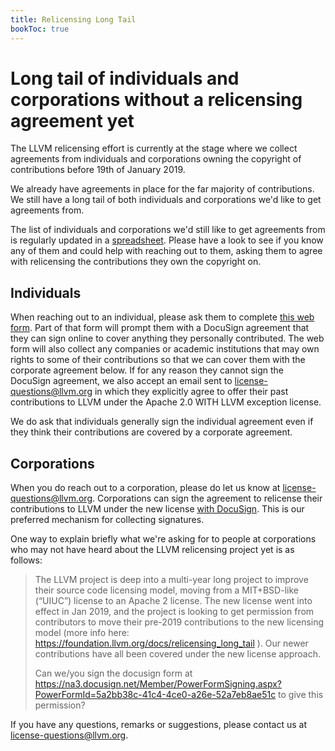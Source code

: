 ```yaml
---
title: Relicensing Long Tail
bookToc: true
---
```


# Long tail of individuals and corporations without a relicensing agreement yet

The LLVM relicensing effort is currently at the stage where we collect
agreements from individuals and corporations owning the copyright of
contributions before 19th of January 2019.

We already have agreements in place for the far majority of contributions.  We
still have a long tail of both individuals and corporations we'd like to get
agreements from.

The list of individuals and corporations we'd still like to get agreements from
is regularly updated in a
[spreadsheet](https://docs.google.com/spreadsheets/d/18_0Hog_eSwES8lKwf7WJal3yBwwcYfvPu1yCfZnTcek/edit?usp=sharing).
Please have a look to see if you know any of them and could help with reaching
out to them, asking them to agree with relicensing the contributions they own
the copyright on.

## Individuals

When reaching out to an individual, please ask them to complete [this web
form](https://goo.gl/forms/X4HiyYRcRHOnTSvC3). Part of that form will prompt
them with a DocuSign agreement that they can sign online to cover anything they
personally contributed. The web form will also collect any companies or academic
institutions that may own rights to some of their contributions so that we can
cover them with the corporate agreement below.
If for any reason they cannot sign the DocuSign agreement, we also accept an
email sent to <license-questions@llvm.org> in which they explicitly agree to offer
their past contributions to LLVM under the Apache 2.0 WITH LLVM exception
license.

We do ask that individuals generally sign the individual agreement even if they
think their contributions are covered by a corporate agreement.

## Corporations

When you do reach out to a corporation, please do let us know at
<license-questions@llvm.org>. Corporations can sign the agreement to relicense
their contributions to LLVM under the new license
[with DocuSign](https://na3.docusign.net/Member/PowerFormSigning.aspx?PowerFormId=5a2bb38c-41c4-4ce0-a26e-52a7eb8ae51c).
This is our preferred mechanism for collecting signatures.

One way to explain briefly what we're asking for to people at corporations who
may not have heard about the LLVM relicensing project yet is as follows:

> The LLVM project is deep into a multi-year long project to improve their
> source code licensing model, moving from a MIT+BSD-like (“UIUC”) license to
> an Apache 2 license.  The new license went into effect in Jan 2019, and the
> project is looking to get permission from contributors to move their pre-2019
> contributions to the new licensing model (more info here:
> <https://foundation.llvm.org/docs/relicensing_long_tail> ).  Our newer
> contributions have all been covered under the new license approach.
>
> Can we/you sign the docusign form at
> <https://na3.docusign.net/Member/PowerFormSigning.aspx?PowerFormId=5a2bb38c-41c4-4ce0-a26e-52a7eb8ae51c>
> to give this permission?

If you have any questions, remarks or suggestions, please contact us at
<license-questions@llvm.org>.
